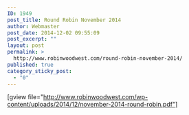 ```yaml
---
ID: 1949
post_title: Round Robin November 2014
author: Webmaster
post_date: 2014-12-02 09:55:09
post_excerpt: ""
layout: post
permalink: >
  http://www.robinwoodwest.com/round-robin-november-2014/
published: true
category_sticky_post:
  - "0"
---
```

[gview file="http://www.robinwoodwest.com/wp-content/uploads/2014/12/november-2014-round-robin.pdf"]